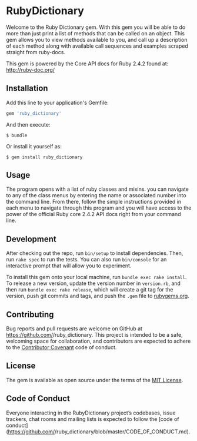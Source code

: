 # RubyDictionary

Welcome to the Ruby Dictionary gem. With this gem you will be able to do more than just print a list of methods that can be called on an object. This gem allows you to view methods available to you, and call up a description of each method along with available call sequences and examples scraped straight from ruby-docs.

This gem is powered by the Core API docs for Ruby 2.4.2 found at:
http://ruby-doc.org/

## Installation

Add this line to your application's Gemfile:

```ruby
gem 'ruby_dictionary'
```

And then execute:

    $ bundle

Or install it yourself as:

    $ gem install ruby_dictionary

## Usage

The program opens with a list of ruby classes and mixins. you can navigate to any of the class menus by entering the name or associated number into the command line. From there, follow the simple instructions provided in each menu to navigate through this program and you will have access to the power of the official Ruby core 2.4.2 API  docs right from your command line.

## Development

After checking out the repo, run `bin/setup` to install dependencies. Then, run `rake spec` to run the tests. You can also run `bin/console` for an interactive prompt that will allow you to experiment.

To install this gem onto your local machine, run `bundle exec rake install`. To release a new version, update the version number in `version.rb`, and then run `bundle exec rake release`, which will create a git tag for the version, push git commits and tags, and push the `.gem` file to [rubygems.org](https://rubygems.org).

## Contributing

Bug reports and pull requests are welcome on GitHub at https://github.com/<github username>/ruby_dictionary. This project is intended to be a safe, welcoming space for collaboration, and contributors are expected to adhere to the [Contributor Covenant](http://contributor-covenant.org) code of conduct.

## License

The gem is available as open source under the terms of the [MIT License](https://opensource.org/licenses/MIT).

## Code of Conduct

Everyone interacting in the RubyDictionary project’s codebases, issue trackers, chat rooms and mailing lists is expected to follow the [code of conduct](https://github.com/<github username>/ruby_dictionary/blob/master/CODE_OF_CONDUCT.md).

